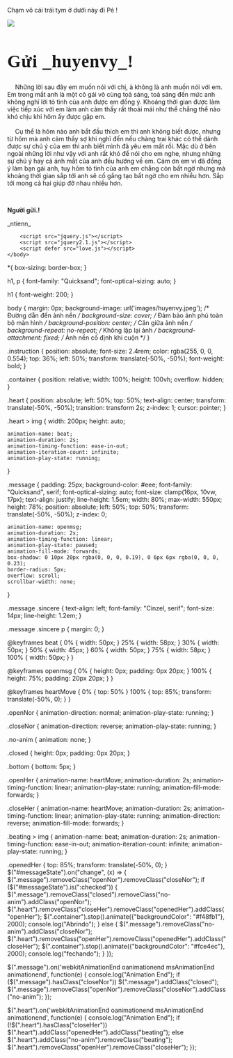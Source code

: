 <!DOCTYPE html>
<html lang="en">
    <head>
        <meta charset="UTF-8">
        <meta name="viewport" content="width=device-width, initial-scale=1.0">
        <link rel="preconnect" href="https://fonts.googleapis.com">
        <link rel="preconnect" href="https://fonts.gstatic.com" crossorigin>
        <link href="https://fonts.googleapis.com/css2?family=Cinzel:wght@400..900&family=DM+Serif+Display:ital@0;1&family=Dancing+Script:wght@400..700&family=Playfair+Display:ital,wght@0,400..900;1,400..900&family=Quicksand:wght@300..700&display=swap" rel="stylesheet">
        <link rel="stylesheet" href="love.css">
        <title>LOVE</title>
    </head>
    <body>
        <p class="instruction">Chạm vô cái trái tym ở dưới này đi Pé !</p>
        <div class="container">
            <label>
            <div class="heart">
                <img src="https://upload.wikimedia.org/wikipedia/commons/thumb/6/68/Red-Heart-vector-2731436.svg/640px-Red-Heart-vector-2731436.svg.png"></img>
            </div>
            <input id="messageState" type="checkbox" style="display:none"/>
            </label>
            <div class="message">
                <h1 style="font-family: Cinzel, serif; font-size: 40px; letter-spacing: 1.2px;">Gửi _huyenvy_!</h1>
                <p> 
                    <span>
                        &emsp; Những lời sau đây em muốn nói với chị, à không là anh muốn nói với em. Em trong mắt anh là một cô gái vô cùng toả sáng, toả sáng đến mức anh không nghĩ lời tỏ tình của anh được em đồng ý. Khoảng thời gian được làm việc tiếp xúc với em làm anh cảm thấy rất thoải mái như thể chẳng thể nào khó chịu khi hôm ấy được gặp em.
                    </span>
                    <br> <br>
                    <span>
                        &emsp; Cụ thể là hôm nào anh bắt đầu thích em thì anh không biết được, nhưng từ hôm mà anh cảm thấy sợ khi nghĩ đến nếu chàng trai khác có thể dành được sự chú ý của em thì anh biết mình đã yêu em mất rồi. Mặc dù ở bên ngoài những lời như vậy với anh rất khó để nói cho em nghe, nhưng những sự chú ý hay cả ánh mắt của anh đều hướng về em. Cảm ơn em vì đã đồng ý làm bạn gái anh, tuy hôm tỏ tình của anh em chẳng còn bất ngờ nhưng mà khoảng thời gian sắp tới anh sẽ cố gắng tạo bất ngờ cho em nhiều hơn. Sắp tới mong cả hai giúp đỡ nhau nhiều hơn.
                    </span>      
                </p>
                <br>
                <div class="sincere">
                    <p style="font-weight: bold;"> Người gửi.!</p>
                    <p>_ntienn_</p>
                 </div>
            </div>
        </div>
        
        <script src="jquery.js"></script>
        <script src="jquery2.1.js"></script>
        <script defer src="love.js"></script>
    </body>
</html>

*{
	box-sizing: border-box;
}

h1,
p 
{
	font-family: "Quicksand";
  font-optical-sizing: auto;
}

h1 
{
	font-weight: 200;
}

body 
{
    margin: 0px;
    background-image: url('images/huyenvy.jpeg'); /* Đường dẫn đến ảnh nền */
    background-size: cover; /* Đảm bảo ảnh phủ toàn bộ màn hình */
    background-position: center; /* Căn giữa ảnh nền */
    background-repeat: no-repeat; /* Không lặp lại ảnh */
    background-attachment: fixed; /* Ảnh nền cố định khi cuộn */
}

.instruction
{
	position: absolute;
	font-size: 2.4rem;
	color: rgba(255, 0, 0, 0.554);
	top: 36%;
	left: 50%;
	transform: translate(-50%, -50%);
	font-weight: bold;
}

.container 
{
	position: relative;
	width: 100%;
	height: 100vh;
	overflow: hidden;
}

.heart 
{
	position: absolute;
	left: 50%;
	top: 50%;
	text-align: center;
	transform: translate(-50%, -50%);
	transition: transform 2s;
	z-index: 1;
	cursor: pointer;
}

.heart > img 
{
	width: 200px;
	height: auto;

	animation-name: beat;
	animation-duration: 2s;
	animation-timing-function: ease-in-out;
	animation-iteration-count: infinite;
	animation-play-state: running;
}

.message 
{
	padding: 25px;
	background-color: #eee;
	font-family: "Quicksand", serif;
  font-optical-sizing: auto;
	font-size: clamp(16px, 10vw, 17px);
	text-align: justify;
	line-height: 1.5em;
	width: 80%;
	max-width: 550px;
	height: 78%;
	position: absolute;
	left: 50%;
	top: 50%;
	transform: translate(-50%, -50%);
	z-index: 0;

	animation-name: openmsg;
	animation-duration: 2s;
	animation-timing-function: linear;
	animation-play-state: paused;
	animation-fill-mode: forwards;
	box-shadow: 0 10px 20px rgba(0, 0, 0, 0.19), 0 6px 6px rgba(0, 0, 0, 0.23);
	border-radius: 5px;
	overflow: scroll;
	scrollbar-width: none;
}
 
.message .sincere
{
	text-align: left;
	font-family: "Cinzel, serif";
	font-size: 14px;
	line-height: 1.2em;
}

.message .sincere p
{
	margin: 0;
}

@keyframes beat 
{
	0% {
		width: 50px;
	}
	25% {
		width: 58px;
	}
	30% {
		width: 50px;
	}
	50% {
		width: 45px;
	}
	60% {
		width: 50px;
	}
	75% {
		width: 58px;
	}
	100% {
		width: 50px;
	}
}

@keyframes openmsg {
	0% {
		height: 0px;
		padding: 0px 20px;
	}
	100% {
		height: 75%;
		padding: 20px 20px;
	}
}

@keyframes heartMove {
	0% {
		top: 50%
	}
	100% {
		top: 85%;
		transform: translate(-50%, 0);
	}
}

.openNor {
	animation-direction: normal;
	animation-play-state: running;
}

.closeNor {
	animation-direction: reverse;
	animation-play-state: running;
}

.no-anim {
	animation: none;
}

.closed {
	height: 0px;
	padding: 0px 20px;
}

.bottom {
	bottom: 5px;
}

.openHer {
	animation-name: heartMove;
	animation-duration: 2s;
	animation-timing-function: linear;
	animation-play-state: running;
	animation-fill-mode: forwards;
}

.closeHer {
	animation-name: heartMove;
	animation-duration: 2s;
	animation-timing-function: linear; 
	animation-play-state: running;
	animation-direction: reverse;
	animation-fill-mode: forwards;
}

.beating > img {
	animation-name: beat;
	animation-duration: 2s;
	animation-timing-function: ease-in-out;
	animation-iteration-count: infinite;
	animation-play-state: running;
}

.openedHer {
	top: 85%;
	transform: translate(-50%, 0);
}
$("#messageState").on("change", (x) => 
	{
	$(".message").removeClass("openNor").removeClass("closeNor");
	if ($("#messageState").is(":checked")) 
	{
		$(".message").removeClass("closed").removeClass("no-anim").addClass("openNor");
		$(".heart").removeClass("closeHer").removeClass("openedHer").addClass("openHer");
		$(".container").stop().animate({"backgroundColor": "#f48fb1"}, 2000);
		console.log("Abrindo");
	} 
	else 
	{
		$(".message").removeClass("no-anim").addClass("closeNor");
		$(".heart").removeClass("openHer").removeClass("openedHer").addClass("closeHer");
		$(".container").stop().animate({"backgroundColor": "#fce4ec"}, 2000);
		console.log("fechando");
	}
});

$(".message").on('webkitAnimationEnd oanimationend msAnimationEnd animationend', function(e) 
{
	console.log("Animation End");
	if ($(".message").hasClass("closeNor"))
		$(".message").addClass("closed");
	$(".message").removeClass("openNor").removeClass("closeNor").addClass("no-anim");
});

$(".heart").on('webkitAnimationEnd oanimationend msAnimationEnd animationend', function(e) 
{
	console.log("Animation End");
	if (!$(".heart").hasClass("closeHer"))
		$(".heart").addClass("openedHer").addClass("beating");
	else
		$(".heart").addClass("no-anim").removeClass("beating");
	$(".heart").removeClass("openHer").removeClass("closeHer");
});

